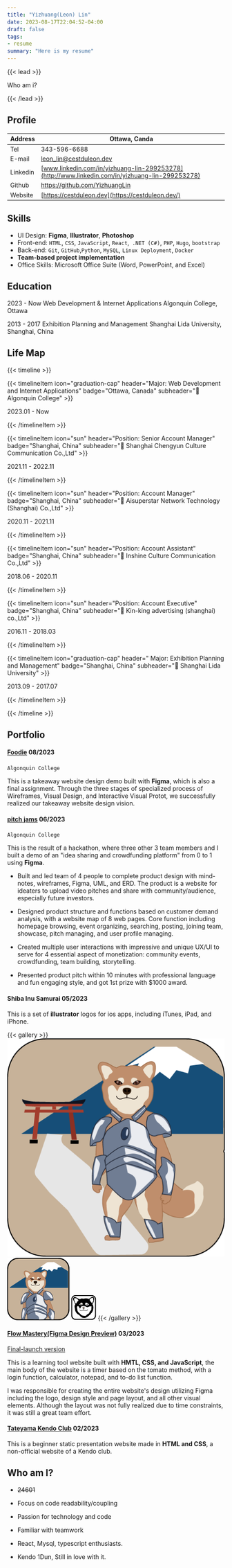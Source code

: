 ```yaml
---
title: "Yizhuang(Leon) Lin"
date: 2023-08-17T22:04:52-04:00
draft: false
tags:
- resume
summary: "Here is my resume"
---
```

{{< lead >}}

Who am i?

{{< /lead >}}

## Profile

| Address  |Ottawa, Canda                         |
| -------- | ------------------------------------------------------------ |
| Tel      | 343-596-6688                                                 |
| E-mail   | [leon_lin@cestduleon.dev](mailto:leon_lin@cestduleon.dev)    |
| Linkedin | [www.linkedin.com/in/yizhuang-lin-299253278](http://www.linkedin.com/in/yizhuang-lin-299253278) |
| Github   | https://github.com/YizhuangLin                               |
| Website  | [https://cestduleon.dev](https://cestduleon.dev/)            |

## Skills

- UI Design: **Figma**, **Illustrator**, **Photoshop**
- Front-end: `HTML`, `CSS`, `JavaScript`, `React`,`` .NET (C#)``, `PHP`, `Hugo`, `bootstrap`
- Back-end: `Git`, `GitHub`,`Python`, `MySQL`, `Linux Deployment`, `Docker`
- **Team-based project implementation**
- Office Skills: Microsoft Office Suite (Word, PowerPoint, and Excel)

## Education

2023 - Now    Web Development & Internet Applications     Algonquin College, Ottawa

2013 - 2017	Exhibition Planning and Management    Shanghai Lida University, Shanghai, China



## Life Map

{{< timeline >}}



{{< timelineItem icon="graduation-cap" header="Major: Web Development and Internet Applications" badge="Ottawa, Canada" subheader="🏫 Algonquin College" >}}

2023.01 - Now 

{{< /timelineItem >}}



{{< timelineItem icon="sun" header="Position: Senior Account Manager" badge="Shanghai, China" subheader="💼 Shanghai Chengyun Culture Communication Co.,Ltd" >}}

2021.11 - 2022.11

{{< /timelineItem >}}


{{< timelineItem icon="sun" header="Position: Account Manager" badge="Shanghai, China" subheader="💼 Aisuperstar Network Technology (Shanghai) Co.,Ltd" >}}

2020.11 - 2021.11

{{< /timelineItem >}}



{{< timelineItem icon="sun" header="Position: Account Assistant" badge="Shanghai, China" subheader="💼 Inshine Culture Communication Co.,Ltd" >}}

2018.06 - 2020.11

{{< /timelineItem >}}



{{< timelineItem icon="sun" header="Position: Account Executive" badge="Shanghai, China" subheader="💼 Kin-king advertising (shanghai) co.,Ltd" >}}

2016.11 - 2018.03

{{< /timelineItem >}}



{{< timelineItem icon="graduation-cap" header=" Major: Exhibition Planning and Management" badge="Shanghai, China" subheader="🏫 Shanghai Lida University" >}}

2013.09 - 2017.07

{{< /timelineItem >}}

{{< /timeline >}}

 

## Portfolio

#### [Foodie](https://www.figma.com/file/8XLT012kk3b72NmlQ7FMc7/Foodie!?type=design&node-id=243%3A499&mode=design&t=3Z8MUCBdiLmP4kay-1)     08/2023

`Algonquin College`

This is a takeaway website design demo built with **Figma**, which is also a final assignment. Through the three stages of specialized process of Wireframes, Visual Design, and Interactive Visual Protot, we successfully realized our takeaway website design vision.



#### [pitch jams](https://www.figma.com/file/8mCtOuMuFG8mh82IaZElK2/Pitch-Jams?type=design&node-id=0%3A1&mode=design&t=pXRyjQa4oyH910tc-1)     06/2023

`Algonquin College`

This is the result of a hackathon, where three other 3 team members and I built a demo of an "idea sharing and crowdfunding platform" from 0 to 1 using **Figma**.

- Built and led team of 4 people to complete product design with mind-notes, wireframes, Figma, UML, and ERD. The product is a website for ideaters to upload video pitches and share with community/audience, especially future investors.

- Designed product structure and functions based on customer demand analysis, with a website map of 8 web pages. Core function including homepage browsing, event organizing, searching, posting, joining team, showcase, pitch managing, and user profile managing.

- Created multiple user interactions with impressive and unique UX/UI to serve for 4 essential aspect of monetization: community events, crowdfunding, team building, storytelling.

- Presented product pitch within 10 minutes with professional language and fun engaging style, and got 1st prize with $1000 award.

  

#### Shiba Inu Samurai     05/2023

This is a set of **illustrator** logos for ios apps, including iTunes, iPad, and iPhone.

{{< gallery >}}
  <img src="gallery/512px-itunes-icon.png" class="grid-w40" />
  <img src="gallery/144px-ipad-icon.png" class="grid-w22" />
  <img src="gallery/57px-iphone-icon.png" class="grid-w14" />
{{< /gallery >}}



#### [Flow Mastery(Figma Design Preview)](https://www.figma.com/file/uik2hAOX8okeGLnXrF62zj/FlowMastery?type=design&node-id=0%3A1&mode=design&t=pGpbO9NW0ra1nEdW-1)     03/2023

[Final-launch version](https://flowmastery.netlify.app/)

This is a learning tool website built with **HMTL, CSS, and JavaScript**, the main body of the website is a timer based on the tomato method, with a login function, calculator, notepad, and to-do list function.

I was responsible for creating the entire website's design utilizing Figma including the logo, design style and page layout, and all other visual elements.  Although the layout was not fully realized due to time constraints, it was still a great team effort.

#### [Tateyama Kendo Club]([https://tateyama-kendo-club.netlify.app](https://tateyama-kendo-club.netlify.app/))    02/2023

This is a beginner static presentation website made in **HTML and CSS**, a non-official website of a Kendo club.



## Who am I?

- ~~24601~~

- Focus on code readability/coupling
- Passion for technology and code
- Familiar with teamwork
- React, Mysql, typescript enthusiasts.
- Kendo 1Dun, Still in love with it.